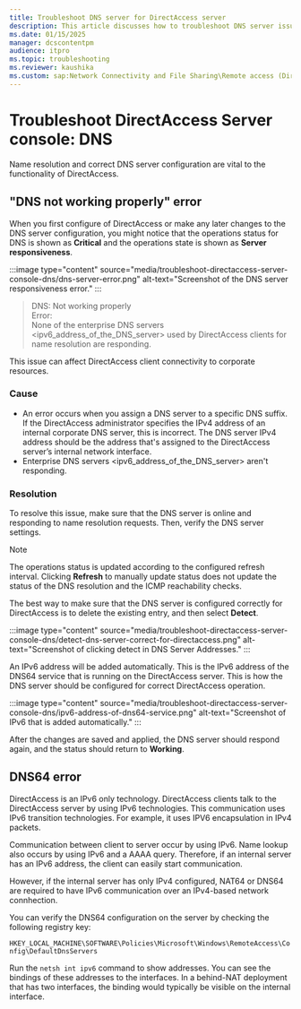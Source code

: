 ```yaml
---
title: Troubleshoot DNS server for DirectAccess server
description: This article discusses how to troubleshoot DNS server issues for DirectAccess server.
ms.date: 01/15/2025
manager: dcscontentpm
audience: itpro
ms.topic: troubleshooting
ms.reviewer: kaushika
ms.custom: sap:Network Connectivity and File Sharing\Remote access (DirectAccess), csstroubleshoot
---
```

# Troubleshoot DirectAccess Server console: DNS

Name resolution and correct DNS server configuration are vital to the functionality of DirectAccess.

## "DNS not working properly" error

When you first configure of DirectAccess or make any later changes to the DNS server configuration, you might notice that the operations status for DNS is shown as **Critical** and the operations state is shown as **Server responsiveness**.

:::image type="content" source="media/troubleshoot-directaccess-server-console-dns/dns-server-error.png" alt-text="Screenshot of the DNS server responsiveness error." :::

> DNS: Not working properly  
> Error:  
> None of the enterprise DNS servers \<ipv6_address_of_the_DNS_server\> used by DirectAccess clients for name resolution are responding.

This issue can affect DirectAccess client connectivity to corporate resources.

### Cause

- An error occurs when you assign a DNS server to a specific DNS suffix. If the DirectAccess administrator specifies the IPv4 address of an internal corporate DNS server, this is incorrect. The DNS server IPv4 address should be the address that's assigned to the DirectAccess server’s internal network interface.
- Enterprise DNS servers \<ipv6_address_of_the_DNS_server\> aren't responding.

### Resolution

To resolve this issue, make sure that the DNS server is online and responding to name resolution requests. Then, verify the DNS server settings.

> [!Note]
> The operations status is updated according to the configured refresh interval. Clicking **Refresh** to manually update status does not update the status of the DNS resolution and the ICMP reachability checks.

The best way to make sure that the DNS server is configured correctly for DirectAccess is to delete the existing entry, and then select **Detect**.

:::image type="content" source="media/troubleshoot-directaccess-server-console-dns/detect-dns-server-correct-for-directaccess.png" alt-text="Screenshot of clicking detect in DNS Server Addresses." :::

An IPv6 address will be added automatically. This is the IPv6 address of the DNS64 service that is running on the DirectAccess server. This is how the DNS server should be configured for correct DirectAccess operation.

:::image type="content" source="media/troubleshoot-directaccess-server-console-dns/ipv6-address-of-dns64-service.png" alt-text="Screenshot of IPv6 that is added automatically." :::

After the changes are saved and applied, the DNS server should respond again, and the status should return to **Working**.

## DNS64 error

DirectAccess is an IPv6 only technology. DirectAccess clients talk to the DirectAccess server by using IPv6 technologies. This communication uses IPv6 transition technologies. For example, it uses IPV6 encapsulation in IPv4 packets.

Communication between client to server occur by using IPv6. Name lookup also occurs by using IPv6 and a AAAA query. Therefore, if an internal server has an IPv6 address, the client can easily start communication.

However, if the internal server has only IPv4 configured, NAT64 or DNS64 are required to have IPv6 communication over an IPv4-based network connhection.

You can verify the DNS64 configuration on the server by checking the following registry key:  

`HKEY_LOCAL_MACHINE\SOFTWARE\Policies\Microsoft\Windows\RemoteAccess\Config\DefaultDnsServers`

Run the `netsh int ipv6` command to show addresses. You can see the bindings of these addresses to the interfaces. In a behind-NAT deployment that has two interfaces, the binding would typically be visible on the internal interface.
